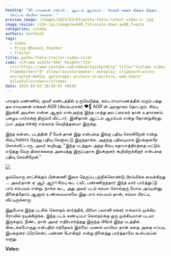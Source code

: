 ```yaml
---
heading: "AG ராவணன் என்ட்ரி.. ஆட்டம் ஆரம்பம்.. வெற்றி சத்தம் நித்தம் நித்தம்..
  மிரட்டல் வீடியோ வைரல். "
preview_image: /images/2023/03/03/pathu-thala-latest-video-2-.jpg
image_resize: /cdn-cgi/image/w=640,fit=scale-down,q=80,f=auto
categories: cinema
authors: Santhosh
tags:
  - Simbu
  - Priya Bhavani Shankar
  - Trailer
title: pathu-thala-trailer-video-viral
code: <iframe width="560" height="315"
  src="https://www.youtube.com/embed/tyzikpc8Ctg" title="YouTube video player"
  frameborder="0" allow="accelerometer; autoplay; clipboard-write;
  encrypted-media; gyroscope; picture-in-picture; web-share"
  allowfullscreen></iframe>
date: 2023-03-03 18:28:07 +0530
---
```

பாரதம் மண்ணில், குமரி கண்டத்தில் உருவெடுத்த, கம்ப ராமாயணத்தில் வரும் பத்து தல ராவணன் எங்கள் AGR (சிலம்பரசன்) ❤‍🔥 AGR'ன் அரஜாகம் தொடரும். சிம்பு இறங்கி அடிச்சா என்ன ஆகும் என்பதற்கு இந்த பாத்து தல ட்ரைலர் தான் உதாரணம். பழைய பார்ம்க்கு திரும்பி விட்டார். இனிதான் ஆட்டம் ஆரம்பம் என்று தோன்றுகிறது. ப்பா அந்த swag எல்லாம் வெறித்தனமா இருக்கு. 

இந்த கன்னட படத்தின் ரீ மேக் தான் இது என்பதை இங்கு பதிவு செய்கிறேன் என்று சிம்பு haters நேற்று பதிவு செஞ்சுட்டு இருந்தாங்க. அதற்கு பதிலடியாக இயக்குனரே சொல்லிட்டாரு, அவர் கூறியது, "இந்த படத்துல அந்த சிம்பு கதாபாத்திரத்தை மட்டும் எடுத்து வேற திரைக்கதை அமைத்து இருப்பதாக இயக்குனர் கூறியிருக்கிறார் என்பதை பதிவு செய்கிறேன்."

![](/images/2023/03/03/pathu-thala-latest-video-2-.jpg)

ஒவ்வொரு காட்சிக்கும் பின்னணி இசை நெருப்பு பற்றிக்கொண்டு பிரம்மிக்க வைக்கிறது ... அவர்தான் ஏ ஆர் ஆர்🔥சிம்பு கூட ட்வீட் பண்ணிருந்தார் இந்த டீசர் பார்த்துட்டு பாய் சம்பவம் என்று. நாங்க கூட, அது அவர் படம்  சும்மா சொல்றாரு போல அப்டின்னு நினைத்தோம் ஆனால் உண்மையாகவே இது பாய் சம்பவம் தான், சும்மா மிரட்டி விட்டிருக்காரு. 

இதுபோக இந்த படகில் கெளதம் கார்த்திக், பிரியா பவானி சங்கர் எல்லாம் முக்கிய ரோலில் நடிக்கிறாங்க. இந்த படம் கண்டிப்பா கெளதம்க்கு ஒரு முக்கியமான படமா இருக்கும், நீண்ட நாள் அவர் எதிர்பார்த்தது இருந்த பிரேக் இந்த படத்தில் கிடைக்கபோகுது என்பதில் சந்தேகம் இல்லை. மணல் மாபியா தான் கதை அதை எப்படி இயக்குனர் ப்ரெசென்ட் பண்ண போகிறார் என்று நினைத்து பார்த்தாலே கூஸ்பம்ப்ஸ்  வருது. 

**V﻿ideo:**